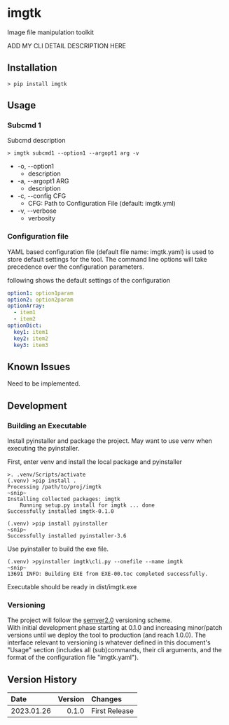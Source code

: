 imgtk
========================================================================

Image file manipulation toolkit

ADD MY CLI DETAIL DESCRIPTION HERE

Installation
------------------------------------------------------------------------

~~~shell
> pip install imgtk
~~~

Usage
------------------------------------------------------------------------


### Subcmd 1

Subcmd description

~~~shell
> imgtk subcmd1 --option1 --argopt1 arg -v
~~~

* -o, --option1
    * description
* -a, --argopt1 ARG
    * description
* -c, --config CFG
    * CFG: Path to Configuration File (default: imgtk.yml)
* -v, --verbose
    * verbosity

### Configuration file

YAML based configuration file (default file name: imgtk.yaml)
is used to store default settings for the tool.
The command line options will take precedence over the configuration parameters.

following shows the default settings of the configuration

~~~yaml
option1: option1param
option2: option2param
optionArray:
  - item1
  - item2
optionDict:
  key1: item1
  key2: item2
  key3: item3
~~~

Known Issues
------------------------------------------------------------------------

Need to be implemented.

Development
------------------------------------------------------------------------

### Building an Executable

Install pyinstaller and package the project.
May want to use venv when executing the pyinstaller.

First, enter venv and install the local package and pyinstaller

~~~shell
>. .venv/Scripts/activate
(.venv) >pip install .
Processing /path/to/proj/imgtk
~snip~
Installing collected packages: imgtk
    Running setup.py install for imgtk ... done
Successfully installed imgtk-0.1.0

(.venv) >pip install pyinstaller
~snip~
Successfully installed pyinstaller-3.6
~~~

Use pyinstaller to build the exe file.

~~~shell
(.venv) >pyinstaller imgtk\cli.py --onefile --name imgtk
~snip~
13691 INFO: Building EXE from EXE-00.toc completed successfully.
~~~

Executable should be ready in dist/imgtk.exe

### Versioning

The project will follow the [semver2.0](http://semver.org/) versioning scheme.  
With initial development phase starting at 0.1.0 and increasing
minor/patch versions until we deploy the tool to production
(and reach 1.0.0).
The interface relevant to versioning is whatever defined in this
document's "Usage" section (includes all (sub)commands, their cli arguments,
and the format of the configuration file "imgtk.yaml").

Version History
------------------------------------------------------------------------

Date        | Version   | Changes
:--         | --:       | :--
2023.01.26  | 0.1.0     | First Release
